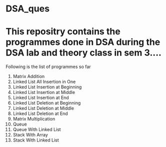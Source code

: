 # DSA_ques
# This repositry contains the programmes done in DSA during the DSA lab and theory class in sem 3....

Following is the list of programmes so far
1. Matrix Addition
2. Linked List All Insertion in One
3. Linked List Insertion at Beginning
4. Linked List Insertion at Middle
5. Linked List Insertion at End
6. Linked List Deletion at Beginning
7. Linked List Deletion at Middle
8. Linked List Deletion at End
9. Matrix Multiplication
10. Queue
11. Queue With Linked List
12. Stack With Array
13. Stack With Linked List


